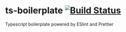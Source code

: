 # ts-boilerplate [![Build Status](https://travis-ci.org/silver-xu/ts-boilerplate.svg?branch=master)](https://travis-ci.org/silver-xu/ts-boilerplate)

Typescript boilerplate powered by ESlint and Prettier
